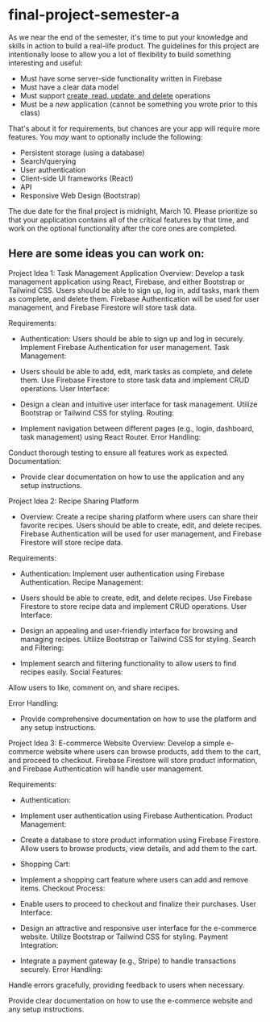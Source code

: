 # final-project-semester-a

As we near the end of the semester, it's time to put your knowledge and skills in action to build a real-life product. The guidelines for this project are intentionally loose to allow you a lot of flexibility to build something interesting and useful:

- Must have some server-side functionality written in Firebase
- Must have a clear data model
- Must support [create, read, update, and delete](https://en.wikipedia.org/wiki/Create,_read,_update_and_delete) operations
- Must be a *new* application (cannot be something you wrote prior to this class)

That's about it for requirements, but chances are your app will require more features. You _may_ want to optionally include the following:

- Persistent storage (using a database)
- Search/querying
- User authentication
- Client-side UI frameworks (React)
- API
- Responsive Web Design (Bootstrap)


The due date for the final project is midnight, March 10. Please prioritize so that your application contains all of the critical features by that time, and work on the optional functionality after the core ones are completed.

## Here are some ideas you can work on:

Project Idea 1: Task Management Application
Overview:
Develop a task management application using React, Firebase, and either Bootstrap or Tailwind CSS. Users should be able to sign up, log in, add tasks, mark them as complete, and delete them. Firebase Authentication will be used for user management, and Firebase Firestore will store task data.

Requirements:

- Authentication:
Users should be able to sign up and log in securely.
Implement Firebase Authentication for user management.
Task Management:

- Users should be able to add, edit, mark tasks as complete, and delete them.
Use Firebase Firestore to store task data and implement CRUD operations.
User Interface:

- Design a clean and intuitive user interface for task management.
Utilize Bootstrap or Tailwind CSS for styling.
Routing:

- Implement navigation between different pages (e.g., login, dashboard, task management) using React Router.
Error Handling:

Conduct thorough testing to ensure all features work as expected.
Documentation:

- Provide clear documentation on how to use the application and any setup instructions.
  
Project Idea 2: Recipe Sharing Platform
- Overview:
Create a recipe sharing platform where users can share their favorite recipes. Users should be able to create, edit, and delete recipes. Firebase Authentication will be used for user management, and Firebase Firestore will store recipe data.

Requirements:

- Authentication:
Implement user authentication using Firebase Authentication.
Recipe Management:

- Users should be able to create, edit, and delete recipes.
Use Firebase Firestore to store recipe data and implement CRUD operations.
User Interface:

- Design an appealing and user-friendly interface for browsing and managing recipes.
Utilize Bootstrap or Tailwind CSS for styling.
Search and Filtering:

- Implement search and filtering functionality to allow users to find recipes easily.
Social Features:

Allow users to like, comment on, and share recipes.

Error Handling:
- Provide comprehensive documentation on how to use the platform and any setup instructions.
  
Project Idea 3: E-commerce Website
Overview:
Develop a simple e-commerce website where users can browse products, add them to the cart, and proceed to checkout. Firebase Firestore will store product information, and Firebase Authentication will handle user management.

Requirements:

- Authentication:

- Implement user authentication using Firebase Authentication.
Product Management:

- Create a database to store product information using Firebase Firestore.
Allow users to browse products, view details, and add them to the cart.

- Shopping Cart:

- Implement a shopping cart feature where users can add and remove items.
Checkout Process:

- Enable users to proceed to checkout and finalize their purchases.
User Interface:

- Design an attractive and responsive user interface for the e-commerce website.
Utilize Bootstrap or Tailwind CSS for styling.
Payment Integration:

- Integrate a payment gateway (e.g., Stripe) to handle transactions securely.
Error Handling:

Handle errors gracefully, providing feedback to users when necessary.


Provide clear documentation on how to use the e-commerce website and any setup instructions.
